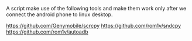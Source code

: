 A script make use of the following tools and make them work only after we connect the android phone to linux desktop.

https://github.com/Genymobile/scrcpy
https://github.com/rom1v/sndcpy
https://github.com/rom1v/autoadb

